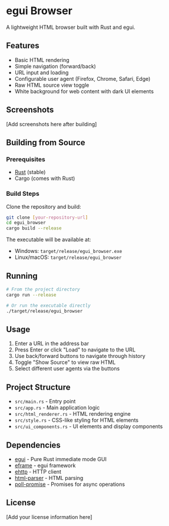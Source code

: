 # egui Browser

A lightweight HTML browser built with Rust and egui.

## Features

- Basic HTML rendering
- Simple navigation (forward/back)
- URL input and loading
- Configurable user agent (Firefox, Chrome, Safari, Edge)
- Raw HTML source view toggle
- White background for web content with dark UI elements

## Screenshots

[Add screenshots here after building]

## Building from Source

### Prerequisites

- [Rust](https://www.rust-lang.org/tools/install) (stable)
- Cargo (comes with Rust)

### Build Steps

Clone the repository and build:

```bash
git clone [your-repository-url]
cd egui_browser
cargo build --release
```

The executable will be available at:
- Windows: `target/release/egui_browser.exe`
- Linux/macOS: `target/release/egui_browser`

## Running

```bash
# From the project directory
cargo run --release

# Or run the executable directly
./target/release/egui_browser
```

## Usage

1. Enter a URL in the address bar
2. Press Enter or click "Load" to navigate to the URL
3. Use back/forward buttons to navigate through history
4. Toggle "Show Source" to view raw HTML
5. Select different user agents via the buttons

## Project Structure

- `src/main.rs` - Entry point
- `src/app.rs` - Main application logic
- `src/html_renderer.rs` - HTML rendering engine
- `src/style.rs` - CSS-like styling for HTML elements
- `src/ui_components.rs` - UI elements and display components

## Dependencies

- [egui](https://github.com/emilk/egui) - Pure Rust immediate mode GUI
- [eframe](https://github.com/emilk/egui/tree/master/crates/eframe) - egui framework
- [ehttp](https://github.com/emilk/ehttp) - HTTP client
- [html-parser](https://crates.io/crates/html-parser) - HTML parsing
- [poll-promise](https://crates.io/crates/poll-promise) - Promises for async operations

## License

[Add your license information here]
